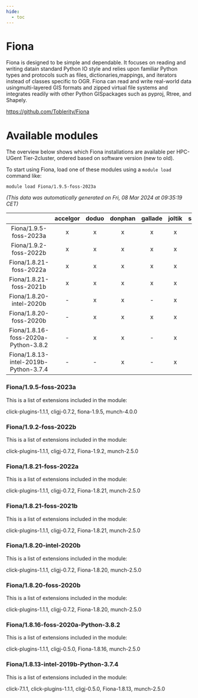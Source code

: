 ```yaml
---
hide:
  - toc
---
```


Fiona
=====


Fiona is designed to be simple and dependable. It focuses on reading and writing datain standard Python IO style and relies upon familiar Python types and protocols such as files, dictionaries,mappings, and iterators instead of classes specific to OGR. Fiona can read and write real-world data usingmulti-layered GIS formats and zipped virtual file systems and integrates readily with other Python GISpackages such as pyproj, Rtree, and Shapely.

https://github.com/Toblerity/Fiona
# Available modules


The overview below shows which Fiona installations are available per HPC-UGent Tier-2cluster, ordered based on software version (new to old).

To start using Fiona, load one of these modules using a `module load` command like:

```shell
module load Fiona/1.9.5-foss-2023a
```

*(This data was automatically generated on Fri, 08 Mar 2024 at 09:35:19 CET)*  

| |accelgor|doduo|donphan|gallade|joltik|skitty|
| :---: | :---: | :---: | :---: | :---: | :---: | :---: |
|Fiona/1.9.5-foss-2023a|x|x|x|x|x|x|
|Fiona/1.9.2-foss-2022b|x|x|x|x|x|x|
|Fiona/1.8.21-foss-2022a|x|x|x|x|x|x|
|Fiona/1.8.21-foss-2021b|x|x|x|x|x|x|
|Fiona/1.8.20-intel-2020b|-|x|x|-|x|x|
|Fiona/1.8.20-foss-2020b|-|x|x|x|x|x|
|Fiona/1.8.16-foss-2020a-Python-3.8.2|-|x|x|-|x|x|
|Fiona/1.8.13-intel-2019b-Python-3.7.4|-|-|x|-|x|x|


### Fiona/1.9.5-foss-2023a

This is a list of extensions included in the module:

click-plugins-1.1.1, cligj-0.7.2, fiona-1.9.5, munch-4.0.0

### Fiona/1.9.2-foss-2022b

This is a list of extensions included in the module:

click-plugins-1.1.1, cligj-0.7.2, Fiona-1.9.2, munch-2.5.0

### Fiona/1.8.21-foss-2022a

This is a list of extensions included in the module:

click-plugins-1.1.1, cligj-0.7.2, Fiona-1.8.21, munch-2.5.0

### Fiona/1.8.21-foss-2021b

This is a list of extensions included in the module:

click-plugins-1.1.1, cligj-0.7.2, Fiona-1.8.21, munch-2.5.0

### Fiona/1.8.20-intel-2020b

This is a list of extensions included in the module:

click-plugins-1.1.1, cligj-0.7.2, Fiona-1.8.20, munch-2.5.0

### Fiona/1.8.20-foss-2020b

This is a list of extensions included in the module:

click-plugins-1.1.1, cligj-0.7.2, Fiona-1.8.20, munch-2.5.0

### Fiona/1.8.16-foss-2020a-Python-3.8.2

This is a list of extensions included in the module:

click-plugins-1.1.1, cligj-0.5.0, Fiona-1.8.16, munch-2.5.0

### Fiona/1.8.13-intel-2019b-Python-3.7.4

This is a list of extensions included in the module:

click-7.1.1, click-plugins-1.1.1, cligj-0.5.0, Fiona-1.8.13, munch-2.5.0
